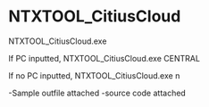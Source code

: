 # NTXTOOL_CitiusCloud
NTXTOOL_CitiusCloud.exe <PE ip> <PE user> <PE pass> <CENTRAL for PC or n> <PC IP> <PC user> <PC pass> <outfile with fullpath>

If PC inputted,
NTXTOOL_CitiusCloud.exe <PE ip> <PE user> <PE pass> CENTRAL <PC ip> <PE user> <PE pass> <outfilename>

If no PC inputted,
NTXTOOL_CitiusCloud.exe <PE ip> <PE user> <PE pass> n  <outfilename>

-Sample outfile attached
-source code attached
